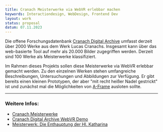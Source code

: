 ```yaml
---
title: Cranach Meisterwerke via WebVR erlebbar machen
keywords: Interactiondesign, WebDesign, Frontend Dev
layout: work
status: proposal
datum: 07.11.2023
---
```


Die offene Forschungsdatenbank [Cranach Digital Archive](https://lucascranach.org/gallery) umfasst derzeit über 2000 Werke aus dem Werk Lucas Cranachs. Insgesamt kann über das web-basierte Tool auf mehr als 20.000 Bilder zugegriffen werden. Derzeit sind 100 Werke als Meisterwerke klassifiziert. 

Im Rahmen dieses Projekts sollen diese Meisterwerke via WebVR erlebbar gemacht werden. Zu den einzelnen Werken stehen umfangreiche Beschreibungen, Untersuchungen und Abbildungen zur Verfügung. Er gibt bereits einen kleinen Prototypen, der aber "mit recht heißer Nadel gestrickt" ist und zunächst mal die Möglichkeiten von [A-Frame](https://aframe.io) ausloten sollte.


---
### Weitere Infos:
- [Cranach Meisterwerke](https://lucascranach.org/de/search/?is_best_of=1&page=1)
- [Cranach Digital Archive WebVR Demo](https://lucascranach.org/vr)
- [Meisterwerk: Die Enthauptung der Hl. Katharina](https://lucascranach.org/de/CZ_ESGK_KE2371)